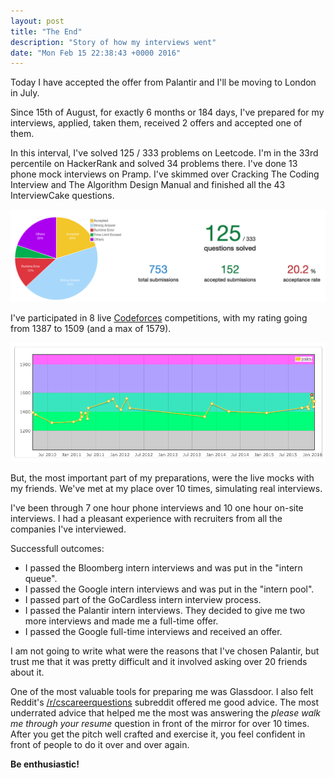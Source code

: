 ```yaml
---
layout: post
title: "The End"
description: "Story of how my interviews went"
date: "Mon Feb 15 22:38:43 +0000 2016"
---
```


Today I have accepted the offer from Palantir and I'll be moving to London in July.

Since 15th of August, for exactly 6 months or 184 days, I've prepared for my interviews, applied, taken them, received 2 offers and accepted one of them.

In this interval, I've solved 125 / 333 problems on Leetcode. I'm in the 33rd percentile on HackerRank and solved 34 problems there. I've done 13 phone mock interviews on Pramp. I've skimmed over Cracking The Coding Interview and The Algorithm Design Manual and finished all the 43 InterviewCake questions.

![leetcode graph](/assets/images/leetcode.png)

I've participated in 8 live [Codeforces](http://codeforces.com/profile/palcu) competitions, with my rating going from 1387 to 1509 (and a max of 1579).

![codeforces graph](/assets/images/codeforces.png)

But, the most important part of my preparations, were the live mocks with my friends. We've met at my place over 10 times, simulating real interviews.

I've been through 7 one hour phone interviews and 10 one hour on-site interviews. I had a pleasant experience with recruiters from all the companies I've interviewed.

Successfull outcomes:

* I passed the Bloomberg intern interviews and was put in the "intern queue".
* I passed the Google intern interviews and was put in the "intern pool".
* I passed part of the GoCardless intern interview process.
* I passed the Palantir intern interviews. They decided to give me two more interviews and made me a full-time offer.
* I passed the Google full-time interviews and received an offer.

I am not going to write what were the reasons that I've chosen Palantir, but trust me that it was pretty difficult and it involved asking over 20 friends about it.

One of the most valuable tools for preparing me was Glassdoor. I also felt Reddit's [/r/cscareerquestions](https://www.reddit.com/r/cscareerquestions/) subreddit offered me good advice. The most underrated advice that helped me the most was answering the _please walk me through your resume_ question in front of the mirror for over 10 times. After you get the pitch well crafted and exercise it, you feel confident in front of people to do it over and over again.

**Be enthusiastic!**
